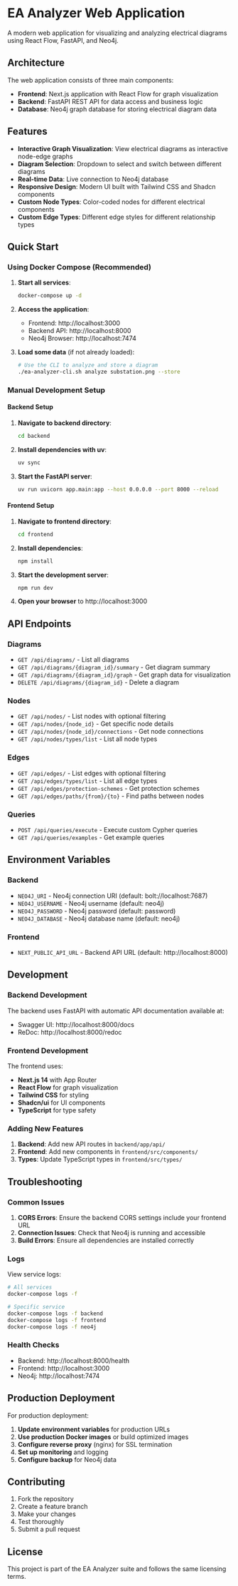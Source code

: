 # EA Analyzer Web Application

A modern web application for visualizing and analyzing electrical diagrams using React Flow, FastAPI, and Neo4j.

## Architecture

The web application consists of three main components:

- **Frontend**: Next.js application with React Flow for graph visualization
- **Backend**: FastAPI REST API for data access and business logic
- **Database**: Neo4j graph database for storing electrical diagram data

## Features

- **Interactive Graph Visualization**: View electrical diagrams as interactive node-edge graphs
- **Diagram Selection**: Dropdown to select and switch between different diagrams
- **Real-time Data**: Live connection to Neo4j database
- **Responsive Design**: Modern UI built with Tailwind CSS and Shadcn components
- **Custom Node Types**: Color-coded nodes for different electrical components
- **Custom Edge Types**: Different edge styles for different relationship types

## Quick Start

### Using Docker Compose (Recommended)

1. **Start all services**:
   ```bash
   docker-compose up -d
   ```

2. **Access the application**:
   - Frontend: http://localhost:3000
   - Backend API: http://localhost:8000
   - Neo4j Browser: http://localhost:7474

3. **Load some data** (if not already loaded):
   ```bash
   # Use the CLI to analyze and store a diagram
   ./ea-analyzer-cli.sh analyze substation.png --store
   ```

### Manual Development Setup

#### Backend Setup

1. **Navigate to backend directory**:
   ```bash
   cd backend
   ```

2. **Install dependencies with uv**:
   ```bash
   uv sync
   ```

3. **Start the FastAPI server**:
   ```bash
   uv run uvicorn app.main:app --host 0.0.0.0 --port 8000 --reload
   ```

#### Frontend Setup

1. **Navigate to frontend directory**:
   ```bash
   cd frontend
   ```

2. **Install dependencies**:
   ```bash
   npm install
   ```

3. **Start the development server**:
   ```bash
   npm run dev
   ```

4. **Open your browser** to http://localhost:3000

## API Endpoints

### Diagrams
- `GET /api/diagrams/` - List all diagrams
- `GET /api/diagrams/{diagram_id}/summary` - Get diagram summary
- `GET /api/diagrams/{diagram_id}/graph` - Get graph data for visualization
- `DELETE /api/diagrams/{diagram_id}` - Delete a diagram

### Nodes
- `GET /api/nodes/` - List nodes with optional filtering
- `GET /api/nodes/{node_id}` - Get specific node details
- `GET /api/nodes/{node_id}/connections` - Get node connections
- `GET /api/nodes/types/list` - List all node types

### Edges
- `GET /api/edges/` - List edges with optional filtering
- `GET /api/edges/types/list` - List all edge types
- `GET /api/edges/protection-schemes` - Get protection schemes
- `GET /api/edges/paths/{from}/{to}` - Find paths between nodes

### Queries
- `POST /api/queries/execute` - Execute custom Cypher queries
- `GET /api/queries/examples` - Get example queries

## Environment Variables

### Backend
- `NEO4J_URI` - Neo4j connection URI (default: bolt://localhost:7687)
- `NEO4J_USERNAME` - Neo4j username (default: neo4j)
- `NEO4J_PASSWORD` - Neo4j password (default: password)
- `NEO4J_DATABASE` - Neo4j database name (default: neo4j)

### Frontend
- `NEXT_PUBLIC_API_URL` - Backend API URL (default: http://localhost:8000)

## Development

### Backend Development

The backend uses FastAPI with automatic API documentation available at:
- Swagger UI: http://localhost:8000/docs
- ReDoc: http://localhost:8000/redoc

### Frontend Development

The frontend uses:
- **Next.js 14** with App Router
- **React Flow** for graph visualization
- **Tailwind CSS** for styling
- **Shadcn/ui** for UI components
- **TypeScript** for type safety

### Adding New Features

1. **Backend**: Add new API routes in `backend/app/api/`
2. **Frontend**: Add new components in `frontend/src/components/`
3. **Types**: Update TypeScript types in `frontend/src/types/`

## Troubleshooting

### Common Issues

1. **CORS Errors**: Ensure the backend CORS settings include your frontend URL
2. **Connection Issues**: Check that Neo4j is running and accessible
3. **Build Errors**: Ensure all dependencies are installed correctly

### Logs

View service logs:
```bash
# All services
docker-compose logs -f

# Specific service
docker-compose logs -f backend
docker-compose logs -f frontend
docker-compose logs -f neo4j
```

### Health Checks

- Backend: http://localhost:8000/health
- Frontend: http://localhost:3000
- Neo4j: http://localhost:7474

## Production Deployment

For production deployment:

1. **Update environment variables** for production URLs
2. **Use production Docker images** or build optimized images
3. **Configure reverse proxy** (nginx) for SSL termination
4. **Set up monitoring** and logging
5. **Configure backup** for Neo4j data

## Contributing

1. Fork the repository
2. Create a feature branch
3. Make your changes
4. Test thoroughly
5. Submit a pull request

## License

This project is part of the EA Analyzer suite and follows the same licensing terms.
